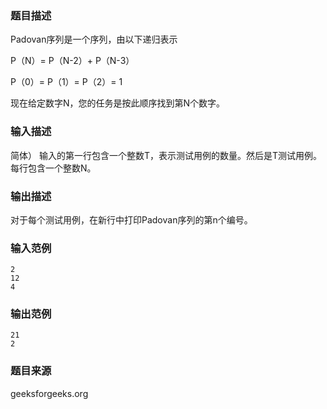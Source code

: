 ### 题目描述
Padovan序列是一个序列，由以下递归表示 

P（N）= P（N-2）+ P（N-3） 

P（0）= P（1）= P（2）= 1 

现在给定数字N，您的任务是按此顺序找到第N个数字。
### 输入描述
简体）
输入的第一行包含一个整数T，表示测试用例的数量。然后是T测试用例。每行包含一个整数N。
### 输出描述
对于每个测试用例，在新行中打印Padovan序列的第n个编号。
### 输入范例
```
2
12
4
```
### 输出范例
```
21
2
```
### 题目来源
geeksforgeeks.org

